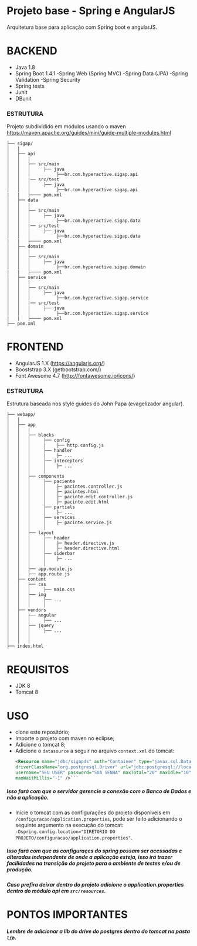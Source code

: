 Projeto base - Spring e AngularJS
===============
Arquitetura base para aplicação com Spring boot e angularJS.

BACKEND
===============
* Java 1.8
* Spring Boot 1.4.1
  -Spring Web (Spring MVC)
  -Spring Data (JPA)
  -Spring Validation
  -Spring Security
* Spring tests
* Junit
* DBunit
 
### ESTRUTURA
Projeto subdividido em módulos usando o maven https://maven.apache.org/guides/mini/guide-multiple-modules.html 
```
├── sigap/
│   |
│   ├── api
│   │   |
│   │   ├── src/main
│   │   │     ├── java
│   │   │          ├──br.com.hyperactive.sigap.api
│   │   |── src/test
│   │   │     ├── java
│   │   │          ├──br.com.hyperactive.sigap.api
|   |	├──── pom.xml
│   ├── data
│   │   |
│   │   ├── src/main
│   │   │     ├── java
│   │   │          ├──br.com.hyperactive.sigap.data
│   │   |── src/test
│   │   │     ├── java
│   │   │          ├──br.com.hyperactive.sigap.data
|   |	├──── pom.xml
│   ├── domain
│   │   |
│   │   ├── src/main
│   │   │     ├── java
│   │   │          ├──br.com.hyperactive.sigap.domain
|   |	├──── pom.xml
│   ├── service
│   │   |
│   │   ├── src/main
│   │   │     ├── java
│   │   │          ├──br.com.hyperactive.sigap.service
│   │   |── src/test
│   │   │     ├── java
│   │   │          ├──br.com.hyperactive.sigap.service
|   |	├──── pom.xml
├── pom.xml
```


FRONTEND
===============
* AngularJS 1.X (https://angularjs.org/)
* Booststrap 3.X (getbootstrap.com/)
* Font Awesome 4.7 (http://fontawesome.io/icons/)

### ESTRUTURA
Estrutura baseada nos style guides do John Papa (evagelizador angular).
```
├── webapp/
│   |
│   ├── app
│   │   |
│   │   ├── blocks
│   │   │     ├── config			
│   │   │     |    ├── http.config.js 
│   │   │     ├── handler				
│   │   │     |    ├─ ...
│   │   │     ├── inteceptors				
│   │   │     │    ├─ ...     	
│   │   │     │
│   │   ├── components
│   │   │     ├── paciente				
│   │   │     │    ├─ pacintes.controller.js
│   │	│     │	   ├─ pacintes.html
│   │	│     │	   ├─ pacinte.edit.controller.js
│   │	│     │	   ├─ pacinte.edit.html
│   │   │     ├── partials				
│   │   │     │    ├─ ...
│   │   │     ├── services				
│   │   │     │    ├─ pacinte.service.js
│   │   │     │
│   │   ├── layout
│   │   │     ├── header				
│   │   │     │    ├─ header.directive.js
│   │	│     │	   ├─ header.directive.html
│   │   │     ├── siderbar				
│   │   │     │    ├─ ...
│   │   │     │
│   │   ├── app.module.js
│   │   ├── app.route.js
│   ├── content
│   │   ├── css
│   │   │     ├── main.css				    	
│   │   ├── img
│   │   │     ├── ...
│   │   │     │
│   ├── vendors
│   │   ├── angular
│   │   │     ├── ...				    	
│   │   ├── jquery
│   │   │     ├── ...
│   │   │
│   │   │
├── index.html
```

REQUISITOS
===============
* JDK 8
* Tomcat 8

USO
===============
 * clone este repositório;
 * Importe o projeto com maven no eclipse;
 * Adicione o tomcat 8;
 * Adicione o `datasource` a seguir no arquivo ```context.xml```  do tomcat:
	```xml
	<Resource name="jdbc/sigapds" auth="Container" type="javax.sql.DataSource"
	driverClassName="org.postgresql.Driver" url="jdbc:postgresql://localhost:5432/NOME-BD"
	username="SEU USER" password="SUA SENHA" maxTotal="20" maxIdle="10"
	maxWaitMillis="-1" />```
##### Isso fará com que o servidor gerencie a conexão com o Banco de Dados e não a aplicação.

 * Inicie o tomcat com as configurações do projeto disponiveis em `/configuracao/application.properties`,
 pode ser feito adicionando o seguinte argumento na execução do tomcat: <br>
 ``` -Dspring.config.location="DIRETORIO DO PROJETO/configuracao/application.properties" ```.
 #####  Isso fará com que as configuraçes do spring possam ser acessadas e alteradas independente de onde a aplicação esteja, isso irá trazer facilidades na transição do projeto para o ambiente de testes e/ou de produção.
 ##### Caso prefira deixar dentro do projeto adicione o application.properties dentro do módulo api em ```src/resources```.
 
 PONTOS IMPORTANTES
===============
##### Lembre de adicionar a lib do drive do postgres dentro do tomcat na pasta ```lib```.
 
